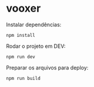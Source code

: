 # vooxer

Instalar dependências:

`npm install`


Rodar o projeto em DEV:

`npm run dev`


Preparar os arquivos para deploy:

`npm run build`
